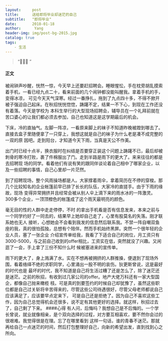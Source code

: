 ```yaml
---
layout:     post
title:      送给即将毕业却迷茫的自己
subtitle:   "即将毕业"
date:       2018-01-18
author:      Yang
header-img: img/post-bg-2015.jpg
catalog: true
tags:
    - 生活
---
```


> “🙉🙉🙉 ”

#### 正文
  被闹钟声吵醒，恍然一惊，今天早上还要赶招聘会。睡眼惺忪，手在枕旁胡乱摸索着手机，一看已经九点二十，看来前面的几个闹钟都没能叫醒我。拿着手机的手，变得冰凉，
可见今天天气深寒。经过一番挣扎，拖到了九点四十多，不得不掀开被子强迫自己起床。在秋招恍恍惚惚，踌躇不定，结果一不下心，到现在工作还没有着落。今天是学校为
本科生举行的大型现场招聘会，辅导员在一个礼拜前就在苦口婆心的让我们都必须去参加，自己也知道这是这学期最后的机会。


  下床，冷的直抽气。左脚一阵凉，一看原来脚上的袜子不知道昨晚被蹬到哪去了。直接去盒子里随便拿了一只穿上，我想这就是自己的袜子为什么老是凑不成完整的一双的原
因吧。走到阳台，才知道今天下雨，当真是天公不作美。

  出门时已经十点半，换衣服时在纠结是否要穿正装这个问题上踌躇不已，最后却被刺骨的寒冷打败，裹了件棉服出了门。走到半路是雨下的更大了。来来往往的都是去招聘现
场的同学。看着他们有说有笑的跟同伴谈论着自己相中了哪家企业，以及一些招聘的事情，自己心里却一片茫然。

  到了招聘现场，整个风雨操场都是人。大家撑着雨伞，拿着简历在不停的穿梭。那几个比较知名的企业帐篷前早已排了长长的队伍，大家冷的直搓手。由于下雨的缘故，现场
变得异常拥挤并且经常会被从别人伞上滴下来的雨水冰的一阵激灵。300多个企业，一顶顶橙色的帐篷成了这个雨天最明亮的颜色。

  毫无目的性的人群中走走停停，不时 的拿出手机看是否有信息发来，本来之前与一个同学约好了一同去的，结果早上她却自己走了，心里有股莫名的失落。刚才联系她也无人
接听，心想她会不会看到我发的信息然后联系我。不禁一阵自嘲双鱼座的我，真的很怕孤独，总想有个陪伴。然而手机始终黑屏。突然一个很年轻的企业人员，塞了一张企业
介绍宣传单给我，我看了下适合自己的岗位，月工资只有3000-5000，与之前自己收到的offer相比，工资实在低，突然就没了兴趣。又闲逛了一会，手上拿了三份不知什么时
候被塞进来的宣传单。

雨下的更大了，身上溅满了水。实在不想再被拥挤的人群推搡，便退到了现场外围，看着络绎不绝的求职同学，心里涌出一股不明的哀伤。狄更斯曾说，这是最好的时代也是
最坏的时代，我不知道是自己将生活过糟了还是怎么了，除了迷茫还是迷茫。之前的秋招，有收到过几家公司的offer。地产大佬万科还有一家大型国企，都像自己抛来橄榄
枝。可是真的到要签约的时候自己却犹豫了，虽然这些职位都是自己过关斩将辛苦得来的，尽管这些公司待遇很好，尽管父母老师都说自己应该满足了，应该要早点定来下，
可是自己还是拒绝了。因为自己不喜欢这些工作，因为自己总觉得机会还很多，说不定有其他更好的选择。就这样，秋招过去了，自己剩了下来。
####心得
  有人问，后悔吗？我想自己是不后悔的。一个学长曾说，就业就像相亲，是个双向选择的过程，对方要互相喜欢，要不然你会过的很艰难。我觉得很是在理。忘了在哪里看到
这样一句话，谁的青春不迷茫。那就再给自己一点迷茫的时间，然后打包整理好自己，向新的希望出发，直到找到心之所向。


